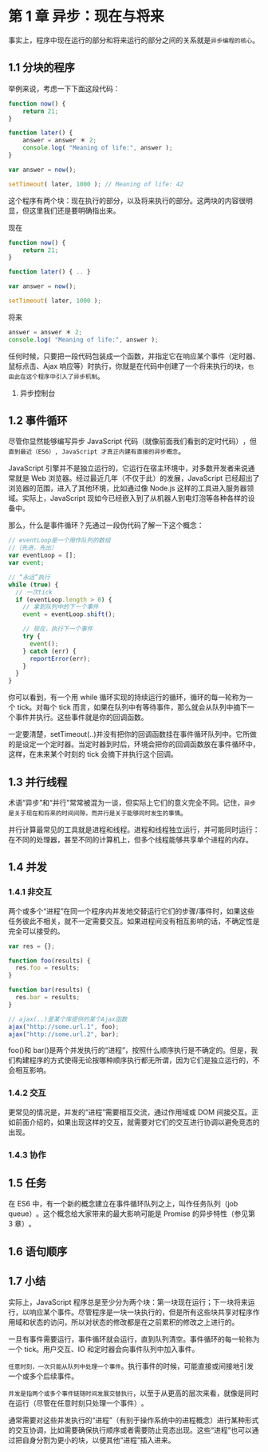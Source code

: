 # 第 1 章 异步：现在与将来

事实上，程序中现在运行的部分和将来运行的部分之间的关系就是`异步编程的核心`。

## 1.1 分块的程序

举例来说，考虑一下下面这段代码：

```js
function now() {
    return 21;
}

function later() {
    answer = answer ＊ 2;
    console.log( "Meaning of life:", answer );
}

var answer = now();

setTimeout( later, 1000 ); // Meaning of life: 42
```

这个程序有两个块：现在执行的部分，以及将来执行的部分。这两块的内容很明显，但这里我们还是要明确指出来。

现在

```js
function now() {
    return 21;
}

function later() { .. }

var answer = now();

setTimeout( later, 1000 );
```

将来

```js
answer = answer ＊ 2;
console.log( "Meaning of life:", answer );
```

任何时候，只要把一段代码包装成一个函数，并指定它在响应某个事件（定时器、鼠标点击、Ajax 响应等）时执行，你就是在代码中创建了一个将来执行的块，`也由此在这个程序中引入了异步机制`。

1. 异步控制台

## 1.2 事件循环

尽管你显然能够编写异步 JavaScript 代码（就像前面我们看到的定时代码）​，但`直到最近（ES6）, JavaScript 才真正内建有直接的异步概念`。

JavaScript 引擎并不是独立运行的，它运行在宿主环境中，对多数开发者来说通常就是 Web 浏览器。经过最近几年（不仅于此）的发展，JavaScript 已经超出了浏览器的范围，进入了其他环境，比如通过像 Node.js 这样的工具进入服务器领域。实际上，JavaScript 现如今已经嵌入到了从机器人到电灯泡等各种各样的设备中。

那么，什么是事件循环？先通过一段伪代码了解一下这个概念：

```js
// eventLoop是一个用作队列的数组
//（先进，先出）
var eventLoop = [];
var event;

// “永远”执行
while (true) {
  // 一次tick
  if (eventLoop.length > 0) {
    // 拿到队列中的下一个事件
    event = eventLoop.shift();

    // 现在，执行下一个事件
    try {
      event();
    } catch (err) {
      reportError(err);
    }
  }
}
```

你可以看到，有一个用 while 循环实现的持续运行的循环，循环的每一轮称为一个 tick。对每个 tick 而言，如果在队列中有等待事件，那么就会从队列中摘下一个事件并执行。这些事件就是你的回调函数。

一定要清楚，setTimeout(..)并没有把你的回调函数挂在事件循环队列中。它所做的是设定一个定时器。当定时器到时后，环境会把你的回调函数放在事件循环中，这样，在未来某个时刻的 tick 会摘下并执行这个回调。

## 1.3 并行线程

术语“异步”和“并行”常常被混为一谈，但实际上它们的意义完全不同。记住，`异步是关于现在和将来的时间间隙，而并行是关于能够同时发生的事情`。

并行计算最常见的工具就是进程和线程。进程和线程独立运行，并可能同时运行：在不同的处理器，甚至不同的计算机上，但多个线程能够共享单个进程的内存。

## 1.4 并发

### 1.4.1 非交互

两个或多个“进程”在同一个程序内并发地交替运行它们的步骤/事件时，如果这些任务彼此不相关，就不一定需要交互。如果进程间没有相互影响的话，不确定性是完全可以接受的。

```js
var res = {};

function foo(results) {
  res.foo = results;
}

function bar(results) {
  res.bar = results;
}

// ajax(..)是某个库提供的某个Ajax函数
ajax("http://some.url.1", foo);
ajax("http://some.url.2", bar);
```

foo()和 bar()是两个并发执行的“进程”​，按照什么顺序执行是不确定的。但是，我们构建程序的方式使得无论按哪种顺序执行都无所谓，因为它们是独立运行的，不会相互影响。

### 1.4.2 交互

更常见的情况是，并发的“进程”需要相互交流，通过作用域或 DOM 间接交互。正如前面介绍的，如果出现这样的交互，就需要对它们的交互进行协调以避免竞态的出现。

### 1.4.3 协作

## 1.5 任务

在 ES6 中，有一个新的概念建立在事件循环队列之上，叫作任务队列（job queue）​。这个概念给大家带来的最大影响可能是 Promise 的异步特性（参见第 3 章）​。

## 1.6 语句顺序

## 1.7 小结

实际上，JavaScript 程序总是至少分为两个块：第一块现在运行；下一块将来运行，以响应某个事件。尽管程序是一块一块执行的，但是所有这些块共享对程序作用域和状态的访问，所以对状态的修改都是在之前累积的修改之上进行的。

一旦有事件需要运行，事件循环就会运行，直到队列清空。事件循环的每一轮称为一个 tick。用户交互、IO 和定时器会向事件队列中加入事件。

`任意时刻，一次只能从队列中处理一个事件`。执行事件的时候，可能直接或间接地引发一个或多个后续事件。

`并发是指两个或多个事件链随时间发展交替执行`，以至于从更高的层次来看，就像是同时在运行（尽管在任意时刻只处理一个事件）​。

通常需要对这些并发执行的“进程”​（有别于操作系统中的进程概念）进行某种形式的交互协调，比如需要确保执行顺序或者需要防止竞态出现。这些“进程”也可以通过把自身分割为更小的块，以便其他“进程”插入进来。
